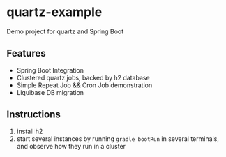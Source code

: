# quartz-example
Demo project for quartz and Spring Boot

## Features
* Spring Boot Integration
* Clustered quartz jobs, backed by h2 database
* Simple Repeat Job && Cron Job demonstration
* Liquibase DB migration

## Instructions
1. install h2
2. start several instances by running `gradle bootRun` in several terminals, and observe how they run in a cluster
